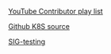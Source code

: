 
[YouTube Contributor play list](https://www.youtube.com/playlist?list=PL69nYSiGNLP3M5X7stuD7N4r3uP2PZQUx)

[Github K8S source](https://github.com/kubernetes/)

[SIG-testing ](https://github.com/kubernetes/sig-testing )